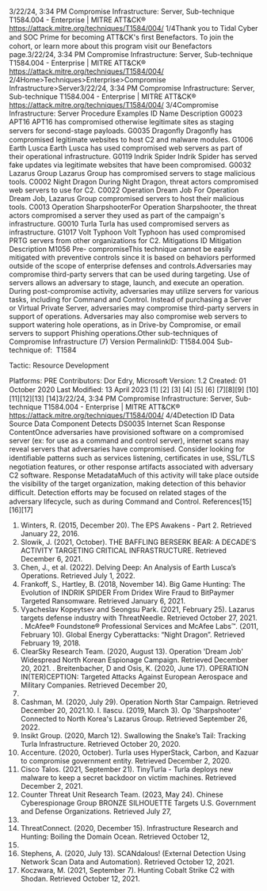 3/22/24, 3:34 PM Compromise Infrastructure: Server, Sub-technique T1584.004 - Enterprise | MITRE ATT&CK®
https://attack.mitre.org/techniques/T1584/004/ 1/4Thank you to Tidal Cyber and SOC Prime for becoming ATT&CK's ﬁrst Benefactors. To join the cohort, or learn more about this program visit our
Benefactors page.3/22/24, 3:34 PM Compromise Infrastructure: Server, Sub-technique T1584.004 - Enterprise | MITRE ATT&CK®
https://attack.mitre.org/techniques/T1584/004/ 2/4Home>Techniques>Enterprise>Compromise Infrastructure>Server3/22/24, 3:34 PM Compromise Infrastructure: Server, Sub-technique T1584.004 - Enterprise | MITRE ATT&CK®
https://attack.mitre.org/techniques/T1584/004/ 3/4Compromise Infrastructure: Server
Procedure Examples
ID Name Description
G0023 APT16 APT16 has compromised otherwise legitimate sites as staging servers for second-stage payloads.
G0035 Dragonﬂy Dragonﬂy has compromised legitimate websites to host C2 and malware modules.
G1006 Earth Lusca Earth Lusca has used compromised web servers as part of their operational infrastructure.
G0119 Indrik Spider Indrik Spider has served fake updates via legitimate websites that have been compromised.
G0032 Lazarus Group Lazarus Group has compromised servers to stage malicious tools.
C0002 Night Dragon During Night Dragon, threat actors compromised web servers to use for C2.
C0022 Operation Dream Job For Operation Dream Job, Lazarus Group compromised servers to host their malicious tools.
C0013 Operation
SharpshooterFor Operation Sharpshooter, the threat actors compromised a server they used as part of the
campaign's infrastructure.
G0010 Turla Turla has used compromised servers as infrastructure.
G1017 Volt Typhoon Volt Typhoon has used compromised PRTG servers from other organizations for C2.
Mitigations
ID Mitigation Description
M1056 Pre-
compromiseThis technique cannot be easily mitigated with preventive controls since it is based on behaviors performed
outside of the scope of enterprise defenses and controls.Adversaries may compromise third-party servers that can be used during targeting. Use of servers allows an adversary to stage, launch, and
execute an operation. During post-compromise activity, adversaries may utilize servers for various tasks, including for Command and
Control. Instead of purchasing a Server or Virtual Private Server, adversaries may compromise third-party servers in support of operations.
Adversaries may also compromise web servers to support watering hole operations, as in Drive-by Compromise, or email servers to support
Phishing operations.Other sub-techniques of Compromise Infrastructure (7)
Version PermalinkID: T1584.004
Sub-technique of:  T1584

Tactic: Resource Development

Platforms: PRE
Contributors: Dor Edry, Microsoft
Version: 1.2
Created: 01 October 2020
Last Modiﬁed: 13 April 2023
[1]
[2]
[3]
[4]
[5]
[6]
[7][8][9]
[10]
[11][12][13]
[14]3/22/24, 3:34 PM Compromise Infrastructure: Server, Sub-technique T1584.004 - Enterprise | MITRE ATT&CK®
https://attack.mitre.org/techniques/T1584/004/ 4/4Detection
ID Data Source Data Component Detects
DS0035 Internet Scan Response
ContentOnce adversaries have provisioned software on a compromised server (ex: for use as a
command and control server), internet scans may reveal servers that adversaries have
compromised. Consider looking for identiﬁable patterns such as services listening,
certiﬁcates in use, SSL/TLS negotiation features, or other response artifacts associated
with adversary C2 software.
Response
MetadataMuch of this activity will take place outside the visibility of the target organization, making
detection of this behavior diﬃcult. Detection efforts may be focused on related stages of
the adversary lifecycle, such as during Command and Control.
References[15][16][17]
1. Winters, R. (2015, December 20). The EPS Awakens - Part 2.
Retrieved January 22, 2016.
2. Slowik, J. (2021, October). THE BAFFLING BERSERK BEAR: A
DECADE’S ACTIVITY TARGETING CRITICAL
INFRASTRUCTURE. Retrieved December 6, 2021.
3. Chen, J., et al. (2022). Delving Deep: An Analysis of Earth
Lusca’s Operations. Retrieved July 1, 2022.
4. Frankoff, S., Hartley, B. (2018, November 14). Big Game
Hunting: The Evolution of INDRIK SPIDER From Dridex Wire
Fraud to BitPaymer Targeted Ransomware. Retrieved January
6, 2021.
5. Vyacheslav Kopeytsev and Seongsu Park. (2021, February
25). Lazarus targets defense industry with ThreatNeedle.
Retrieved October 27, 2021.
. McAfee® Foundstone® Professional Services and McAfee
Labs™. (2011, February 10). Global Energy Cyberattacks:
“Night Dragon”. Retrieved February 19, 2018.
7. ClearSky Research Team. (2020, August 13). Operation
'Dream Job' Widespread North Korean Espionage Campaign.
Retrieved December 20, 2021.
. Breitenbacher, D and Osis, K. (2020, June 17). OPERATION
IN(TER)CEPTION: Targeted Attacks Against European
Aerospace and Military Companies. Retrieved December 20,
2021.
9. Cashman, M. (2020, July 29). Operation North Star Campaign.
Retrieved December 20, 2021.10. I. Ilascu. (2019, March 3). Op 'Sharpshooter' Connected to
North Korea's Lazarus Group. Retrieved September 26, 2022.
11. Insikt Group. (2020, March 12). Swallowing the Snake’s Tail:
Tracking Turla Infrastructure. Retrieved October 20, 2020.
12. Accenture. (2020, October). Turla uses HyperStack, Carbon,
and Kazuar to compromise government entity. Retrieved
December 2, 2020.
13. Cisco Talos. (2021, September 21). TinyTurla - Turla deploys
new malware to keep a secret backdoor on victim machines.
Retrieved December 2, 2021.
14. Counter Threat Unit Research Team. (2023, May 24). Chinese
Cyberespionage Group BRONZE SILHOUETTE Targets U.S.
Government and Defense Organizations. Retrieved July 27,
2023.
15. ThreatConnect. (2020, December 15). Infrastructure Research
and Hunting: Boiling the Domain Ocean. Retrieved October 12,
2021.
1. Stephens, A. (2020, July 13). SCANdalous! (External Detection
Using Network Scan Data and Automation). Retrieved October
12, 2021.
17. Koczwara, M. (2021, September 7). Hunting Cobalt Strike C2
with Shodan. Retrieved October 12, 2021.